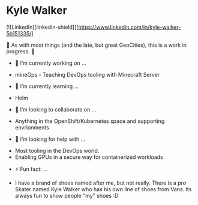 # Kyle Walker 
[![LinkedIn][linkedin-shield]][https://www.linkedin.com/in/kyle-walker-5b151335/]

:construction: As with most things (and the late, but great GeoCities), this is a work in progress. :construction: 

- 🔭 I’m currently working on ...
* mineOps - Teaching DevOps tooling with Minecraft Server
- 🌱 I’m currently learning ...
* Helm
- 👯 I’m looking to collaborate on ...
* Anything in the OpenShift/Kubernetes space and supporting envrionments
- 🤔 I’m looking for help with ...
* Most tooling in the DevOps world.
* Enabling GPUs in a secure way for containerized workloads
- ⚡ Fun fact: ...
* I have a brand of shoes named after me, but not really. There is a pro Skater named Kyle Walker who has his own line of shoes from Vans. Its always fun to show people "my" shoes :D
